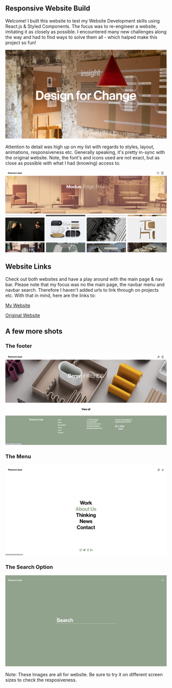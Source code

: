 ## Responsive Website Build

Welcome! I built this website to test my Website Development skills using React.js & Styled Components. The focus was to re-engineer a website, imitating it as closely as possible. I encountered many new challenges along the way and had to find ways to solve them all - which halped make this project so fun!

![cover Image](images/header.png)

Attention to detail was high up on my list with regards to styles, layout, animations, responsiveness etc. Generally speaking, it's pretty in-sync with the original website. Note, the font's and icons used are not exact, but as close as possible with what I had (knowing) access to. 

![projects](images/projects.png)

## Website Links

Check out both websites and have a play around with the main page & nav bar. Please note that my focus was no the main page, the navbar menu and navbar search. Therefore I haven't added urls to link through on projects etc. With that in mind, here are the links to: 

<a href="https://responsive-website-lw.netlify.app/" target="_blank">My Website</a>

<a href="https://pearsonlloyd.com/" target="_blank">Original Website</a>


<!-- [My website](https://responsive-website-lw.netlify.app/){:target="_blank" rel="noopener"}

[Original website](https://pearsonlloyd.com/){:target="_blank" rel="noopener"} -->

## A few more shots

### The footer
![footer](images/footer.png)

### The Menu
![menu](images/menu.png)

### The  Search Option
![search](images/search.png)

Note: These Images are all for website. Be sure to try it on different screen sizes to check the resposiveness. 